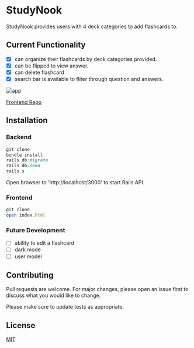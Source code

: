 # StudyNook

StudyNook provides users with 4 deck categories to add flashcards to.

## Current Functionality

- [x] can organize their flashcards by deck categories provided.
- [x] can be flipped to view answer.
- [x] can delete flashcard
- [x] search bar is available to fliter through question and answers.

![app](app.gif)

[Frontend Repo]("https://github.com/ferrufinob/StudyNook-frontend")

## Installation

### Backend

```ruby
git clone
bundle install
rails db:migrate
rails db:seed
rails s
```

Open browser to 'http://localhost/3000' to start Rails API.

### Frontend

```ruby
git clone
open index.html
```

### Future Development

- [ ] ability to edit a flashcard
- [ ] dark mode
- [ ] user model

## Contributing

Pull requests are welcome. For major changes, please open an issue first to discuss what you would like to change.

Please make sure to update tests as appropriate.

## License

[MIT](https://choosealicense.com/licenses/mit/)
